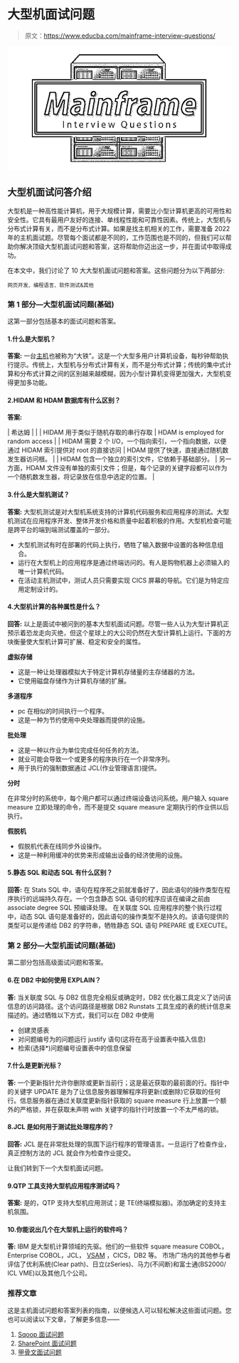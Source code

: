 # 大型机面试问题

> 原文：<https://www.educba.com/mainframe-interview-questions/>

![Mainframe Interview Questions](img/1178f653fbf4be196b2973c5eac9e447.png)



## 大型机面试问答介绍

大型机是一种高性能计算机，用于大规模计算，需要比小型计算机更高的可用性和安全性。它具有最用户友好的连接、单线程性能和可靠性因素。传统上，大型机与分布式计算有关，而不是分布式计算。如果是找主机相关的工作，需要准备 2022 年的主机面试题。尽管每个面试都是不同的，工作范围也是不同的，但我们可以帮助你解决顶级大型机面试问题和答案，这将帮助你迈出这一步，并在面试中取得成功。

在本文中，我们讨论了 10 大大型机面试问题和答案。这些问题分为以下两部分:

<small>网页开发、编程语言、软件测试&其他</small>

### 第 1 部分—大型机面试问题(基础)

这第一部分包括基本的面试问题和答案。

#### 1.什么是大型机？

**答案:**
一台[主机](https://www.educba.com/what-is-mainframe/)也被称为“大铁”。这是一个大型多用户计算机设备，每秒钟帮助执行提示。传统上，大型机与分布式计算有关，而不是分布式计算；传统的集中式计算和分布式计算之间的区别越来越模糊，因为小型计算机变得更加强大，大型机变得更加多功能。

#### 2.HIDAM 和 HDAM 数据库有什么区别？

**答案:**

| 希达姆 |  |
| HIDAM 用于类似于随机存取的串行存取 | HDAM is employed for random access |
| HIDAM 需要 2 个 I/O，一个指向索引，一个指向数据，以便通过 HIDAM 索引提供对 root 的直接访问 | HDAM 提供了快速，直接通过随机数发生器访问根。 |
| HIDAM 包含一个独立的索引文件，它依赖于基础部分。 | 另一方面，HDAM 文件没有单独的索引文件；但是，每个记录的关键字段都可以作为一个随机数发生器，将记录放在信息中选定的位置。 |

#### 3.什么是大型机测试？

**答案:**
大型机测试是对大型机系统支持的计算机代码服务和应用程序的测试。大型机测试在应用程序开发、整体开发价格和质量中起着积极的作用。大型机检查可能是跨平台的端到端测试覆盖的一部分。

*   大型机测试有时在部署的代码上执行，牺牲了输入数据中设置的各种信息组合。
*   运行在大型机上的应用程序是通过终端访问的。有人是购物机器上必须输入的唯一计算机代码。
*   在活动主机测试中，测试人员只需要实现 CICS 屏幕的导航。它们是为特定应用定制设计的。

#### 4.大型机计算的各种属性是什么？

**回答:**
以上是面试中被问到的基本大型机面试问题。尽管一些人认为大型计算机正预示着恐龙走向灭绝，但这个星球上的大公司仍然在大型计算机上运行。下面的方块衡量使大型机计算可扩展、稳定和安全的属性。

**虚拟存储**

*   这是一种让处理器模拟大于特定计算机存储量的主存储器的方法。
*   它使用磁盘存储作为计算机存储的扩展。

**多道程序**

*   pc 在相似的时间执行一个程序。
*   这是一种为节约使用中央处理器而提供的设施。

**批处理**

*   这是一种以作业为单位完成任何任务的方法。
*   就业可能会导致一个或更多的程序执行在一个非常序列。
*   用于执行的强制数据通过 JCL(作业管理语言)提供。

**分时**

在非常分时的系统中，每个用户都可以通过终端设备访问系统。用户输入 square measure 立即处理的命令，而不是提交 square measure 定期执行的作业供以后执行。

**假脱机**

*   假脱机代表在线同步外设操作。
*   这是一种利用缓冲的优势来形成输出设备的经济使用的设施。

#### 5.静态 SQL 和动态 SQL 有什么区别？

**回答:**
在 Stats SQL 中，语句在程序死之前就准备好了，因此语句的操作类型在程序执行的远端持久存在。一个包含静态 SQL 语句的程序应该在编译之前由 associate degree SQL 预编译处理。
在关联度 SQL 应用程序的整个执行过程中，动态 SQL 语句是准备好的，因此语句的操作类型不是持久的。该语句提供的类型可以是传递给 DB2 的字符串，牺牲静态 SQL 语句 PREPARE 或 EXECUTE。

### 第 2 部分—大型机面试问题(基础)

第二部分包括高级面试问题和答案。

#### 6.在 DB2 中如何使用 EXPLAIN？

**答:**
当关联度 SQL 与 DB2 信息完全相反或确定时，DB2 优化器工具定义了访问该信息的访问路径。这个访问路径是根据 DB2 Runstats 工具生成的表的统计信息来描述的。通过牺牲以下方式，我们可以在 DB2 中使用

*   创建灵感表
*   对问题编号为的问题运行 justify 语句(这将在高于设置表中插入信息)
*   检索(选择*)问题编号设置表中的信息保留

#### 7.什么是更新光标？

**答:**
一个更新指针允许你删除或更新当前行；这是最近获取的最前面的行。指针中的关键字 UPDATE 是为了让信息服务器理解程序将更新(或删除)它获取的任何行。信息服务器在通过关联度更新指针获取的 square measure 行上放置一个额外的严格锁，并在获取未声明 with 关键字的指针行时放置一个不太严格的锁。

#### 8.JCL 是如何用于测试批处理程序的？

**回答:**
JCL 是在非常批处理的氛围下运行程序的管理语言。一旦运行了检查作业，真正控制方法的 JCL 就会作为检查作业提交。

让我们转到下一个大型机面试问题。

#### 9.QTP 工具支持大型机应用程序测试吗？

**答案:**
是的，QTP 支持大型机应用测试；是 TE(终端模拟器)。添加确定的支持主机氛围。

#### 10.你能说出几个在大型机上运行的软件吗？

**答:**
IBM 是大型机计算领域的先驱。他们的一些软件 square measure COBOL，Enterprise COBOL，JCL， [VSAM](https://www.educba.com/vsam-interview-question/) ，CICS，DB2 等。
市场广场内的其他参与者评估了优利系统(Clear path)、日立(zSeries)、马力(不间断)和富士通(BS2000/ ICL VME)以及其他几个公司。

### 推荐文章

这是主机面试问题和答案列表的指南，以便候选人可以轻松解决这些面试问题。您也可以阅读以下文章，了解更多信息——

1.  [Sqoop 面试问题](https://www.educba.com/sqoop-interview-questions/)
2.  [SharePoint 面试问题](https://www.educba.com/sharepoint-interview-questions/)
3.  [甲骨文面试问题](https://www.educba.com/oracle-interview-questions/)





